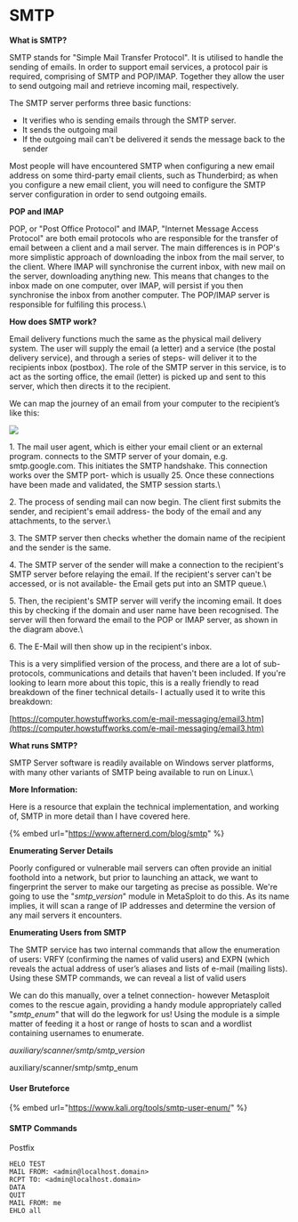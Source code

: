 # SMTP

**What is SMTP?**

SMTP stands for "Simple Mail Transfer Protocol". It is utilised to handle the sending of emails. In order to support email services, a protocol pair is required, comprising of SMTP and POP/IMAP. Together they allow the user to send outgoing mail and retrieve incoming mail, respectively.

The SMTP server performs three basic functions:

* &#x20;It verifies who is sending emails through the SMTP server.
* &#x20;It sends the outgoing mail
* &#x20;If the outgoing mail can't be delivered it sends the message back to the sender

Most people will have encountered SMTP when configuring a new email address on some third-party email clients, such as Thunderbird; as when you configure a new email client, you will need to configure the SMTP server configuration in order to send outgoing emails.

**POP and IMAP**

POP, or "Post Office Protocol" and IMAP, "Internet Message Access Protocol" are both email protocols who are responsible for the transfer of email between a client and a mail server. The main differences is in POP's more simplistic approach of downloading the inbox from the mail server, to the client. Where IMAP will synchronise the current inbox, with new mail on the server, downloading anything new. This means that changes to the inbox made on one computer, over IMAP, will persist if you then synchronise the inbox from another computer. The POP/IMAP server is responsible for fulfiling this process.\


**How does SMTP work?**

Email delivery functions much the same as the physical mail delivery system. The user will supply the email (a letter) and a service (the postal delivery service), and through a series of steps- will deliver it to the recipients inbox (postbox). The role of the SMTP server in this service, is to act as the sorting office, the email (letter) is picked up and sent to this server, which then directs it to the recipient.

We can map the journey of an email from your computer to the recipient’s like this:

![](https://github.com/TheRealPoloMints/Blog/blob/master/Security%20Challenge%20Walkthroughs/Networks%202/untitled.png?raw=true)

1\. The mail user agent, which is either your email client or an external program. connects to the SMTP server of your domain, e.g. smtp.google.com. This initiates the SMTP handshake. This connection works over the SMTP port- which is usually 25. Once these connections have been made and validated, the SMTP session starts.\


2\. The process of sending mail can now begin. The client first submits the sender, and recipient's email address- the body of the email and any attachments, to the server.\


3\. The SMTP server then checks whether the domain name of the recipient and the sender is the same.

4\. The SMTP server of the sender will make a connection to the recipient's SMTP server before relaying the email. If the recipient's server can't be accessed, or is not available- the Email gets put into an SMTP queue.\


5\. Then, the recipient's SMTP server will verify the incoming email. It does this by checking if the domain and user name have been recognised. The server will then forward the email to the POP or IMAP server, as shown in the diagram above.\


6\. The E-Mail will then show up in the recipient's inbox.

This is a very simplified version of the process, and there are a lot of sub-protocols, communications and details that haven't been included. If you're looking to learn more about this topic, this is a really friendly to read breakdown of the finer technical details- I actually used it to write this breakdown:

[https://computer.howstuffworks.com/e-mail-messaging/email3.htm](https://computer.howstuffworks.com/e-mail-messaging/email3.htm)

**What runs SMTP?**

SMTP Server software is readily available on Windows server platforms, with many other variants of SMTP being available to run on Linux.\


**More Information:**

Here is a resource that explain the technical implementation, and working of, SMTP in more detail than I have covered here.

{% embed url="https://www.afternerd.com/blog/smtp" %}

**Enumerating Server Details**

Poorly configured or vulnerable mail servers can often provide an initial foothold into a network, but prior to launching an attack, we want to fingerprint the server to make our targeting as precise as possible. We're going to use the "_smtp\_version_" module in MetaSploit to do this. As its name implies, it will scan a range of IP addresses and determine the version of any mail servers it encounters.

**Enumerating Users from SMTP**

The SMTP service has two internal commands that allow the enumeration of users: VRFY (confirming the names of valid users) and EXPN (which reveals the actual address of user’s aliases and lists of e-mail (mailing lists). Using these SMTP commands, we can reveal a list of valid users

We can do this manually, over a telnet connection- however Metasploit comes to the rescue again, providing a handy module appropriately called "_smtp\_enum_" that will do the legwork for us! Using the module is a simple matter of feeding it a host or range of hosts to scan and a wordlist containing usernames to enumerate.

_auxiliary/scanner/smtp/smtp\_version_

auxiliary/scanner/smtp/smtp\_enum



#### User Bruteforce

{% embed url="https://www.kali.org/tools/smtp-user-enum/" %}

#### SMTP Commands

Postfix

```
HELO TEST
MAIL FROM: <admin@localhost.domain>
RCPT TO: <admin@localhost.domain>
DATA
QUIT
MAIL FROM: me
EHLO all
```
